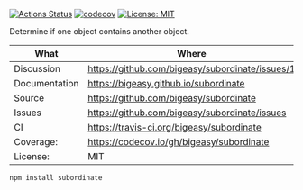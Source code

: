 [![Actions Status](https://github.com/bigeasy/subordinate/workflows/Node%20CI/badge.svg)](https://github.com/bigeasy/subordinate/actions)
[![codecov](https://codecov.io/gh/bigeasy/subordinate/branch/master/graph/badge.svg)](https://codecov.io/gh/bigeasy/subordinate)
[![License: MIT](https://img.shields.io/badge/License-MIT-yellow.svg)](https://opensource.org/licenses/MIT)

Determine if one object contains another object.

| What          | Where                                             |
| --- | --- |
| Discussion    | https://github.com/bigeasy/subordinate/issues/1   |
| Documentation | https://bigeasy.github.io/subordinate             |
| Source        | https://github.com/bigeasy/subordinate            |
| Issues        | https://github.com/bigeasy/subordinate/issues     |
| CI            | https://travis-ci.org/bigeasy/subordinate         |
| Coverage:     | https://codecov.io/gh/bigeasy/subordinate         |
| License:      | MIT                                               |


```
npm install subordinate
```
